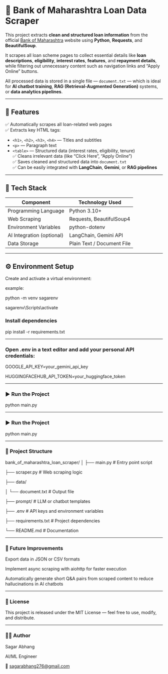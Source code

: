 # 🏦 Bank of Maharashtra Loan Data Scraper

This project extracts **clean and structured loan information** from the official [Bank of Maharashtra](https://bankofmaharashtra.in) website using **Python**, **Requests**, and **BeautifulSoup**.

It scrapes all loan scheme pages to collect essential details like **loan descriptions**, **eligibility**, **interest rates**, **features**, and **repayment details**, while filtering out unnecessary content such as navigation links and “Apply Online” buttons.

All processed data is stored in a single file — `document.txt` — which is ideal for **AI chatbot training**, **RAG (Retrieval-Augmented Generation)** systems, or **data analytics pipelines**.

---

## 🚀 Features

✅ Automatically scrapes all loan-related web pages  
✅ Extracts key HTML tags:
- `<h1>`, `<h2>`, `<h3>`, `<h4>` — Titles and subtitles  
- `<p>` — Paragraph text  
- `<table>` — Structured data (interest rates, eligibility, tenure)  
✅ Cleans irrelevant data (like “Click Here”, “Apply Online”)  
✅ Saves cleaned and structured data into `document.txt`  
✅ Can be easily integrated with **LangChain**, **Gemini**, or **RAG pipelines**

---

## 🧠 Tech Stack

| Component | Technology Used |
|------------|-----------------|
| Programming Language | Python 3.10+ |
| Web Scraping | Requests, BeautifulSoup4 |
| Environment Variables | python-dotenv |
| AI Integration (optional) | LangChain, Gemini API |
| Data Storage | Plain Text / Document File |

---

## ⚙️ Environment Setup

Create and activate a virtual environment:

example:

python -m venv sagarenv

sagarenv\Scripts\activate


###  Install dependencies
pip install -r requirements.txt

---
### Open .env in a text editor and add your personal API credentials:
GOOGLE_API_KEY=your_gemini_api_key

HUGGINGFACEHUB_API_TOKEN=your_huggingface_token







---
### ▶️ Run the Project
python main.py





---
### ▶️ Run the Project
python main.py


---
### 📂 Project Structure
bank_of_maharashtra_loan_scraper/
│
├── main.py                    # Entry point script

├── scraper.py                 # Web scraping logic

├── data/

│   └── document.txt           # Output file

├── prompt/                    # LLM or chatbot templates

├── .env                       # API keys and environment variables

├── requirements.txt            # Project dependencies

└── README.md                   # Documentation


---
### 🌱 Future Improvements
Export data in JSON or CSV formats

Implement async scraping with aiohttp for faster execution

Automatically generate short Q&A pairs from scraped content to reduce hallucinations in AI chatbots


---
### 📜 License
This project is released under the MIT License — feel free to use, modify, and distribute.


---
### 👨‍💻 Author
Sagar Abhang

AI/ML Engineer 

📧 sagarabhang276@gmail.com




